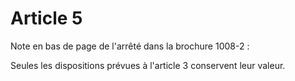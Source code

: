 # Article 5

Note en bas de page de l'arrêté dans la brochure 1008-2 :

Seules les dispositions prévues à l'article 3 conservent leur valeur.
